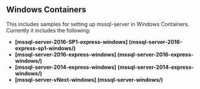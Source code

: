 ## Windows Containers
This includes samples for setting up mssql-server in Windows Containers. Currently it includes the following:
- __[mssql-server-2016-SP1-express-windows] (mssql-server-2016-express-sp1-windows/)__
- __[mssql-server-2016-express-windows] (mssql-server-2016-express-windows/)__
- __[mssql-server-2014-express-windows] (mssql-server-2014-express-windows/)__
- __[mssql-server-vNext-windows] (mssql-server-windows/)__

